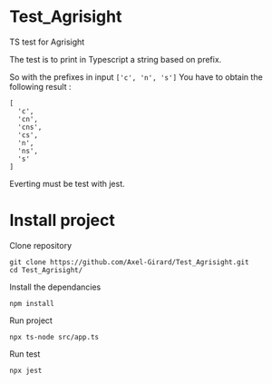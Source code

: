 # Test_Agrisight

TS test for Agrisight

The test is to print in Typescript a string based on prefix.

So with the prefixes in input `['c', 'n', 's']`
You have to obtain the following result :

```shell
[
  'c',
  'cn',
  'cns',
  'cs',
  'n',
  'ns',
  's'
]
```

Everting must be test with jest.

# Install project

Clone repository

```shell
git clone https://github.com/Axel-Girard/Test_Agrisight.git
cd Test_Agrisight/
```

Install the dependancies

`npm install`

Run project

`npx ts-node src/app.ts`

Run test

`npx jest`